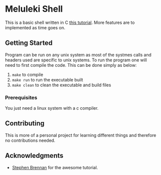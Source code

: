 # Meluleki Shell

This is a basic shell written in C [this tutorial](https://brennan.io/2015/01/16/write-a-shell-in-c/). More features are to implemented as time goes on.

## Getting Started

Program can be run on any unix system as most of the systmes calls and headers used are specific to unix systems.
To run the program one will need to first compile the code. This can be done simply as below:
1. ``make`` to compile
2. ``make run`` to run the executable built
3. ``make clean`` to clean the executable and build files

### Prerequisites

You just need a linux system with a c compiler.

## Contributing

This is more of a personal project for learning different things and therefore no contributions needed.

## Acknowledgments

* [Stephen Brennan](https://brennan.io/) for the awesome tutorial.
